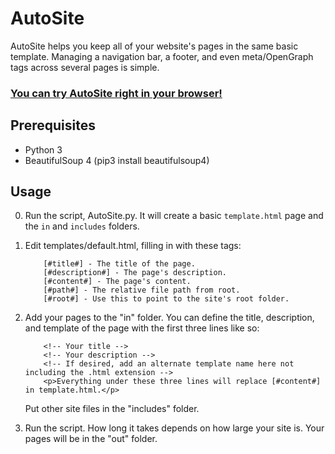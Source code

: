 # AutoSite
AutoSite helps you keep all of your website's pages in the same basic template. Managing a navigation bar, a footer, and even meta/OpenGraph tags across several pages is simple.
### [You can try AutoSite right in your browser!](https://repl.it/@dotcomboom/AutoSite)
## Prerequisites
   - Python 3
   - BeautifulSoup 4 (pip3 install beautifulsoup4)
## Usage
0. Run the script, AutoSite.py. It will create a basic `template.html` page and the `in` and `includes` folders.
1. Edit templates/default.html, filling in with these tags:

           [#title#] - The title of the page.
           [#description#] - The page's description.
           [#content#] - The page's content.
           [#path#] - The relative file path from root.
           [#root#] - Use this to point to the site's root folder.
           
2. Add your pages to the "in" folder.
      You can define the title, description, and template of the page with the first three lines like so:
           
           <!-- Your title -->
           <!-- Your description -->
           <!-- If desired, add an alternate template name here not including the .html extension -->
           <p>Everything under these three lines will replace [#content#] in template.html.</p>
              
    Put other site files in the "includes" folder.
3. Run the script. How long it takes depends on how large your site is. Your pages will be in the "out" folder.
